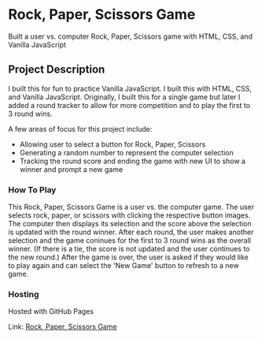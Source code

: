 # Rock, Paper, Scissors Game

Built a user vs. computer Rock, Paper, Scissors game with HTML, CSS, and Vanilla JavaScript

## Project Description

I built this for fun to practice Vanilla JavaScript. I built this with HTML, CSS, and Vanilla JavaScript. Originally, I built this for a single game but later I added a round tracker to allow for more competition and to play the first to 3 round wins.
  
A few areas of focus for this project include:   
- Allowing user to select a button for Rock, Paper, Scissors
- Generating a random number to represent the computer selection
- Tracking the round score and ending the game with new UI to show a winner and prompt a new game  

### How To Play

This Rock, Paper, Scissors Game is a user vs. the computer game. The user selects rock, paper, or scissors with clicking the respective button images. The computer then displays its selection and the score above the selection is updated with the round winner. After each round, the user makes another selection and the game coninues for the first to 3 round wins as the overall winner. (If there is a tie, the score is not updated and the user continues to the new round.) After the game is over, the user is asked if they would like to play again and can select the 'New Game' button to refresh to a new game.

### Hosting

Hosted with GitHub Pages

Link: [Rock, Paper, Scissors Game](https://charlescarr.github.io/rock-paper-scissors-game/)